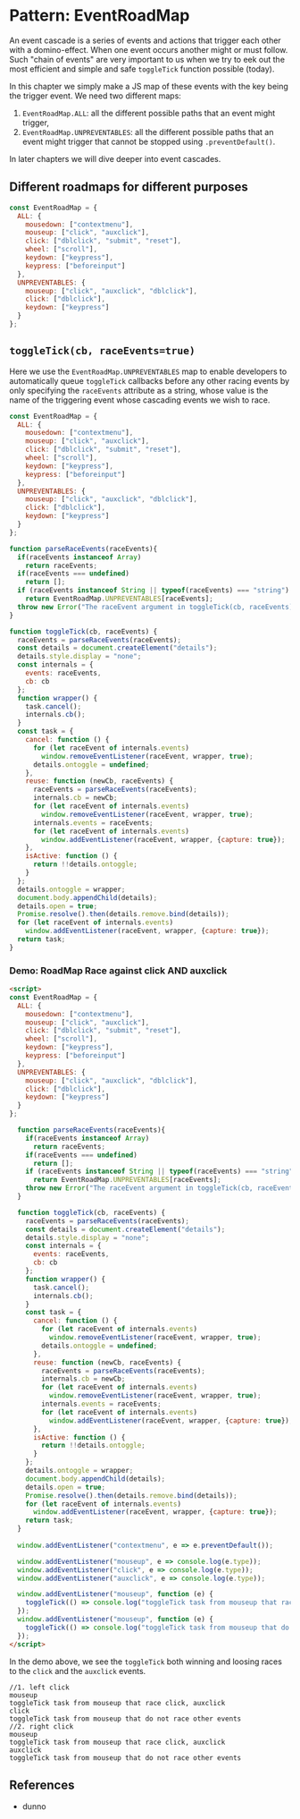 # Pattern: EventRoadMap

An event cascade is a series of events and actions that trigger each other with a domino-effect. When one event occurs another might or must follow. Such "chain of events" are very important to us when we try to eek out the most efficient and simple and safe `toggleTick` function possible (today).

In this chapter we simply make a JS map of these events with the key being the trigger event. We need two different maps:
1. `EventRoadMap.ALL`: all the different possible paths that an event might trigger,
2. `EventRoadMap.UNPREVENTABLES`: all the different possible paths that an event might trigger that cannot be stopped using `.preventDefault()`.    

In later chapters we will dive deeper into event cascades.  

## Different roadmaps for different purposes

```javascript
const EventRoadMap = {
  ALL: {
    mousedown: ["contextmenu"],
    mouseup: ["click", "auxclick"],
    click: ["dblclick", "submit", "reset"],
    wheel: ["scroll"],
    keydown: ["keypress"],
    keypress: ["beforeinput"]
  },
  UNPREVENTABLES: { 
    mouseup: ["click", "auxclick", "dblclick"],
    click: ["dblclick"],
    keydown: ["keypress"]
  }
};
```

## `toggleTick(cb, raceEvents=true)`

Here we use the `EventRoadMap.UNPREVENTABLES` map to enable developers to automatically queue `toggleTick` callbacks before any other racing events by only specifying the `raceEvents` attribute as a string, whose value is the name of the triggering event whose cascading events we wish to race.

```javascript
const EventRoadMap = {
  ALL: {
    mousedown: ["contextmenu"],
    mouseup: ["click", "auxclick"],
    click: ["dblclick", "submit", "reset"],
    wheel: ["scroll"],
    keydown: ["keypress"],
    keypress: ["beforeinput"]
  },
  UNPREVENTABLES: { 
    mouseup: ["click", "auxclick", "dblclick"],
    click: ["dblclick"],
    keydown: ["keypress"]
  }
};

function parseRaceEvents(raceEvents){
  if(raceEvents instanceof Array)
    return raceEvents;
  if(raceEvents === undefined)
    return [];
  if (raceEvents instanceof String || typeof(raceEvents) === "string")
    return EventRoadMap.UNPREVENTABLES[raceEvents];
  throw new Error("The raceEvent argument in toggleTick(cb, raceEvents) must be undefined, an array of event names, empty array, or a string with an event name for the trigger event in the event cascade.");
}

function toggleTick(cb, raceEvents) {
  raceEvents = parseRaceEvents(raceEvents);
  const details = document.createElement("details");
  details.style.display = "none";
  const internals = {
    events: raceEvents,
    cb: cb
  };
  function wrapper() {
    task.cancel();
    internals.cb();
  }
  const task = {
    cancel: function () {
      for (let raceEvent of internals.events)
        window.removeEventListener(raceEvent, wrapper, true);
      details.ontoggle = undefined;
    },
    reuse: function (newCb, raceEvents) {
      raceEvents = parseRaceEvents(raceEvents);
      internals.cb = newCb;
      for (let raceEvent of internals.events)
        window.removeEventListener(raceEvent, wrapper, true);
      internals.events = raceEvents;
      for (let raceEvent of internals.events)
        window.addEventListener(raceEvent, wrapper, {capture: true});
    },
    isActive: function () {
      return !!details.ontoggle;
    }
  };
  details.ontoggle = wrapper;
  document.body.appendChild(details);
  details.open = true;
  Promise.resolve().then(details.remove.bind(details));
  for (let raceEvent of internals.events)
    window.addEventListener(raceEvent, wrapper, {capture: true});
  return task;
}
```

### Demo: RoadMap Race against click AND auxclick  

```html
<script>
const EventRoadMap = {
  ALL: {
    mousedown: ["contextmenu"],
    mouseup: ["click", "auxclick"],
    click: ["dblclick", "submit", "reset"],
    wheel: ["scroll"],
    keydown: ["keypress"],
    keypress: ["beforeinput"]
  },
  UNPREVENTABLES: { 
    mouseup: ["click", "auxclick", "dblclick"],
    click: ["dblclick"],
    keydown: ["keypress"]
  }
};

  function parseRaceEvents(raceEvents){
    if(raceEvents instanceof Array)
      return raceEvents;
    if(raceEvents === undefined)
      return [];
    if (raceEvents instanceof String || typeof(raceEvents) === "string")
      return EventRoadMap.UNPREVENTABLES[raceEvents];
    throw new Error("The raceEvent argument in toggleTick(cb, raceEvents) must be undefined, an array of event names, empty array, or a string with an event name for the trigger event in the event cascade.");
  }

  function toggleTick(cb, raceEvents) {
    raceEvents = parseRaceEvents(raceEvents);
    const details = document.createElement("details");
    details.style.display = "none";
    const internals = {
      events: raceEvents,
      cb: cb
    };
    function wrapper() {
      task.cancel();
      internals.cb();
    }
    const task = {
      cancel: function () {
        for (let raceEvent of internals.events)
          window.removeEventListener(raceEvent, wrapper, true);
        details.ontoggle = undefined;
      },
      reuse: function (newCb, raceEvents) {
        raceEvents = parseRaceEvents(raceEvents);
        internals.cb = newCb;
        for (let raceEvent of internals.events)
          window.removeEventListener(raceEvent, wrapper, true);
        internals.events = raceEvents;
        for (let raceEvent of internals.events)
          window.addEventListener(raceEvent, wrapper, {capture: true});
      },
      isActive: function () {
        return !!details.ontoggle;
      }
    };
    details.ontoggle = wrapper;
    document.body.appendChild(details);
    details.open = true;
    Promise.resolve().then(details.remove.bind(details));
    for (let raceEvent of internals.events)
      window.addEventListener(raceEvent, wrapper, {capture: true});
    return task;
  }
  
  window.addEventListener("contextmenu", e => e.preventDefault());

  window.addEventListener("mouseup", e => console.log(e.type));
  window.addEventListener("click", e => console.log(e.type));
  window.addEventListener("auxclick", e => console.log(e.type));

  window.addEventListener("mouseup", function (e) {
    toggleTick(() => console.log("toggleTick task from mouseup that race click, auxclick"), e.type);
  });
  window.addEventListener("mouseup", function (e) {
    toggleTick(() => console.log("toggleTick task from mouseup that do not race other events"));
  });
</script>
```

In the demo above, we see the `toggleTick` both winning and loosing races to the `click` and the `auxclick` events.

```
//1. left click
mouseup
toggleTick task from mouseup that race click, auxclick
click
toggleTick task from mouseup that do not race other events
//2. right click
mouseup
toggleTick task from mouseup that race click, auxclick
auxclick
toggleTick task from mouseup that do not race other events
```        
 
## References

 * dunno
